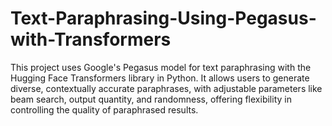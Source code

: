 # Text-Paraphrasing-Using-Pegasus-with-Transformers
This project uses Google's Pegasus model for text paraphrasing with the Hugging Face Transformers library in Python. It allows users to generate diverse, contextually accurate paraphrases, with adjustable parameters like beam search, output quantity, and randomness, offering flexibility in controlling the quality of paraphrased results.
